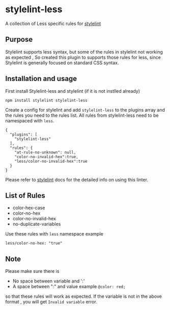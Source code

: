 # stylelint-less
A collection of Less specific rules for [stylelint](https://github.com/stylelint/stylelint)

## Purpose 
Stylelint supports less syntax, but some of the rules in stylelint not working as expected , So created this plugin to supports those rules for less, since Stylelint is generally focused on standard CSS syntax.

## Installation and usage
First install Stylelint-less and stylelint (if it is not instlled already)

```
npm install stylelint stylelint-less
```

Create a config for stylelint and add  `stylelint-less` to the plugins array and the rules you need to the rules list. All rules from stylelint-less
need to be namespaced with `less`.

```
{
  "plugins": [
    "stylelint-less"
  ],
  "rules": {
    "at-rule-no-unknown": null,
    "color-no-invalid-hex":true,
    "less/color-no-invalid-hex":true
  }
}
```

Please refer to [stylelint](https://stylelint.io/user-guide/get-started/) docs for the detailed info on using this linter.

## List of Rules

- color-hex-case
- color-no-hex
- color-no-invalid-hex
- no-duplicate-variables

Use these rules with `less` namespace example

``` less/color-no-hex: "true" ```

## Note

Please make sure there is 
  - No space between variable and ':'
  - A space between ":" and value
  example
  ``
    @color: red;
  ``
  
  so that these rules will work as expected. If the variable is not in the above format , you will get ` Invalid variable ` error.


